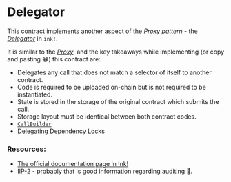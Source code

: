 # Delegator

This contract implements another aspect of the [_Proxy pattern_](https://medium.com/geekculture/proxy-contract-7f05ff50a2c7) - the [_Delegator_](https://use.ink/basics/upgradeable-contracts/#delegating-execution-to-foreign-contract-code-with-delegate_call) in `ink!`.

It is similar to the [_Proxy_](proxy), and the key takeaways while implementing (or copy and pasting 😁) this contract are:

- Delegates any call that does not match a selector of itself to another contract.
- Code is required to be uploaded on-chain but is not required to be instantiated.
- State is stored in the storage of the original contract which submits the call.
- Storage layout must be identical between both contract codes.
- [`CallBuilder`](https://docs.rs/ink_e2e/latest/ink_e2e/struct.CallBuilder.html)
- [Delegating Dependency Locks](https://use.ink/basics/upgradeable-contracts/#delegate-dependency-locks)

### Resources:

- [The official documentation page in Ink!](https://use.ink/basics/upgradeable-contracts/#delegating-execution-to-foreign-contract-code-with-delegate_call)
- [IIP-2](https://github.com/use-ink/ink/issues/1676) - probably that is good information regarding auditing 🤔.
